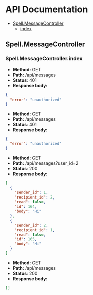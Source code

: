 # API Documentation
* [Spell.MessageController](#spellmessagecontroller)
  * [index](#spellmessagecontrollerindex)

## Spell.MessageController
### Spell.MessageController.index
* __Method:__ GET
* __Path:__ /api/messages
* __Status__: 401
* __Response body:__
```json
{
  "error": "unauthorized"
}
```
* __Method:__ GET
* __Path:__ /api/messages
* __Status__: 401
* __Response body:__
```json
{
  "error": "unauthorized"
}
```
* __Method:__ GET
* __Path:__ /api/messages?user_id=2
* __Status__: 200
* __Response body:__
```json
[
  {
    "sender_id": 1,
    "recipient_id": 2,
    "read": false,
    "id": 164,
    "body": "Hi"
  },
  {
    "sender_id": 2,
    "recipient_id": 1,
    "read": false,
    "id": 165,
    "body": "Hi"
  }
]
```
* __Method:__ GET
* __Path:__ /api/messages
* __Status__: 200
* __Response body:__
```json
[]
```
